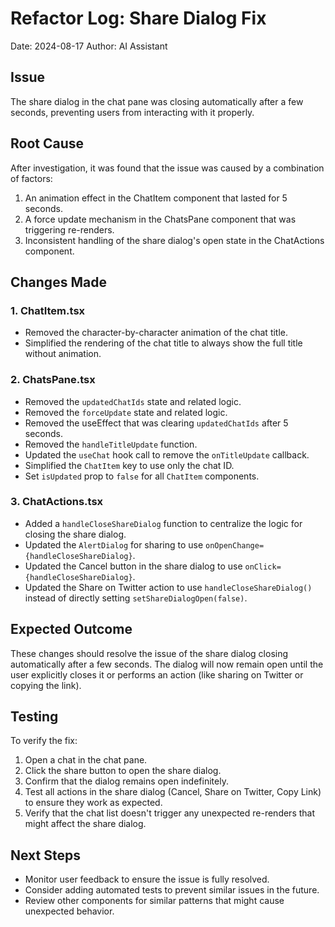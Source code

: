 # Refactor Log: Share Dialog Fix

Date: 2024-08-17
Author: AI Assistant

## Issue
The share dialog in the chat pane was closing automatically after a few seconds, preventing users from interacting with it properly.

## Root Cause
After investigation, it was found that the issue was caused by a combination of factors:
1. An animation effect in the ChatItem component that lasted for 5 seconds.
2. A force update mechanism in the ChatsPane component that was triggering re-renders.
3. Inconsistent handling of the share dialog's open state in the ChatActions component.

## Changes Made

### 1. ChatItem.tsx
- Removed the character-by-character animation of the chat title.
- Simplified the rendering of the chat title to always show the full title without animation.

### 2. ChatsPane.tsx
- Removed the `updatedChatIds` state and related logic.
- Removed the `forceUpdate` state and related logic.
- Removed the useEffect that was clearing `updatedChatIds` after 5 seconds.
- Removed the `handleTitleUpdate` function.
- Updated the `useChat` hook call to remove the `onTitleUpdate` callback.
- Simplified the `ChatItem` key to use only the chat ID.
- Set `isUpdated` prop to `false` for all `ChatItem` components.

### 3. ChatActions.tsx
- Added a `handleCloseShareDialog` function to centralize the logic for closing the share dialog.
- Updated the `AlertDialog` for sharing to use `onOpenChange={handleCloseShareDialog}`.
- Updated the Cancel button in the share dialog to use `onClick={handleCloseShareDialog}`.
- Updated the Share on Twitter action to use `handleCloseShareDialog()` instead of directly setting `setShareDialogOpen(false)`.

## Expected Outcome
These changes should resolve the issue of the share dialog closing automatically after a few seconds. The dialog will now remain open until the user explicitly closes it or performs an action (like sharing on Twitter or copying the link).

## Testing
To verify the fix:
1. Open a chat in the chat pane.
2. Click the share button to open the share dialog.
3. Confirm that the dialog remains open indefinitely.
4. Test all actions in the share dialog (Cancel, Share on Twitter, Copy Link) to ensure they work as expected.
5. Verify that the chat list doesn't trigger any unexpected re-renders that might affect the share dialog.

## Next Steps
- Monitor user feedback to ensure the issue is fully resolved.
- Consider adding automated tests to prevent similar issues in the future.
- Review other components for similar patterns that might cause unexpected behavior.